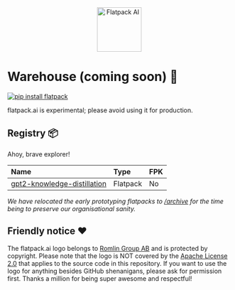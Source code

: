 <div align="center">
  <img src="https://raw.githubusercontent.com/romlingroup/flatpack-ai/main/client/static/images/flatpack_ai_logo.svg" width="100" height="100" alt="Flatpack AI">
</div>

# Warehouse (coming soon) 👀
[![pip install flatpack](https://img.shields.io/badge/pip%20install-flatpack-5865f2)](https://pypi.org/project/flatpack/)

flatpack.ai is experimental; please avoid using it for production.

## Registry 📦

Ahoy, brave explorer!

| Name                                                                                                                      | Type     | FPK |
|:--------------------------------------------------------------------------------------------------------------------------|:---------|:----|
| [gpt2-knowledge-distillation](https://github.com/romlingroup/flatpack-ai/tree/main/warehouse/gpt2-knowledge-distillation) | Flatpack | No  |

*We have relocated the early prototyping flatpacks to [/archive](archive) for the time being to preserve our organisational sanity.*

## Friendly notice ❤️

The flatpack.ai logo belongs to [Romlin Group AB](https://romlin.com) and is protected by copyright. Please note that
the logo is NOT covered by the [Apache License 2.0](https://www.apache.org/licenses/LICENSE-2.0) that applies to the
source code in this repository. If you want to use the logo for anything besides GitHub shenanigans, please ask for
permission first. Thanks a million for being super awesome and respectful!